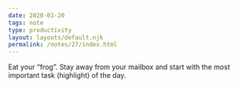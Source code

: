 ```yaml
---
date: 2020-01-20
tags: note
type: productivity
layout: layouts/default.njk
permalink: /notes/27/index.html
---
```


Eat your “frog”. Stay away from your mailbox and start with the most important task (highlight) of the day.
